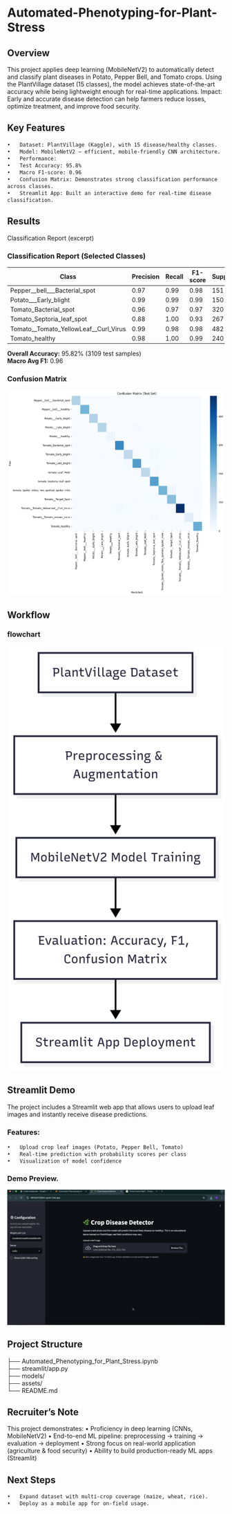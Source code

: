 # Automated-Phenotyping-for-Plant-Stress

## Overview
This project applies deep learning (MobileNetV2) to automatically detect and classify plant diseases in Potato, Pepper Bell, and Tomato crops. Using the PlantVillage dataset (15 classes), the model achieves state-of-the-art accuracy while being lightweight enough for real-time applications.
Impact: Early and accurate disease detection can help farmers reduce losses, optimize treatment, and improve food security.

## Key Features
	•	Dataset: PlantVillage (Kaggle), with 15 disease/healthy classes.
	•	Model: MobileNetV2 — efficient, mobile-friendly CNN architecture.
	•	Performance:
	•	Test Accuracy: 95.8%
	•	Macro F1-score: 0.96
	•	Confusion Matrix: Demonstrates strong classification performance across classes.
	•	Streamlit App: Built an interactive demo for real-time disease classification.

## Results
Classification Report (excerpt)

### Classification Report (Selected Classes)

| Class                               | Precision | Recall | F1-score | Support |
|-------------------------------------|-----------|--------|----------|---------|
| Pepper__bell___Bacterial_spot       | 0.97      | 0.99   | 0.98     | 151     |
| Potato___Early_blight               | 0.99      | 0.99   | 0.99     | 150     |
| Tomato_Bacterial_spot               | 0.96      | 0.97   | 0.97     | 320     |
| Tomato_Septoria_leaf_spot           | 0.88      | 1.00   | 0.93     | 267     |
| Tomato__Tomato_YellowLeaf__Curl_Virus | 0.99    | 0.98   | 0.98     | 482     |
| Tomato_healthy                      | 0.98      | 1.00   | 0.99     | 240     |

**Overall Accuracy:** 95.82% (3109 test samples)  
**Macro Avg F1:** 0.96

### Confusion Matrix

![Confusion Matrix](./assets/confusionmatrix.png)

## Workflow
### flowchart 
![Flowchart](./assets/flowchart.png)

## Streamlit Demo
The project includes a Streamlit web app that allows users to upload leaf images and instantly receive disease predictions.

### Features:
	•	Upload crop leaf images (Potato, Pepper Bell, Tomato)
	•	Real-time prediction with probability scores per class
	•	Visualization of model confidence

### Demo Preview.

[![Watch Demo](./assets/streamlit_UI.png)](https://www.loom.com/share/980e30923ac849dd8043f745459e5ebf?sid=5caad294-35cc-4d7e-b6ad-7e018e869d79)

## Project Structure

├── Automated_Phenotyping_for_Plant_Stress.ipynb  
├── streamlit/app.py                             
├── models/                                       
├── assets/                                                             
└── README.md


## Recruiter’s Note

This project demonstrates:
	•	Proficiency in deep learning (CNNs, MobileNetV2)
	•	End-to-end ML pipeline: preprocessing → training → evaluation → deployment
	•	Strong focus on real-world application (agriculture & food security)
	•	Ability to build production-ready ML apps (Streamlit)

## Next Steps
	•	Expand dataset with multi-crop coverage (maize, wheat, rice).
	•	Deploy as a mobile app for on-field usage.



